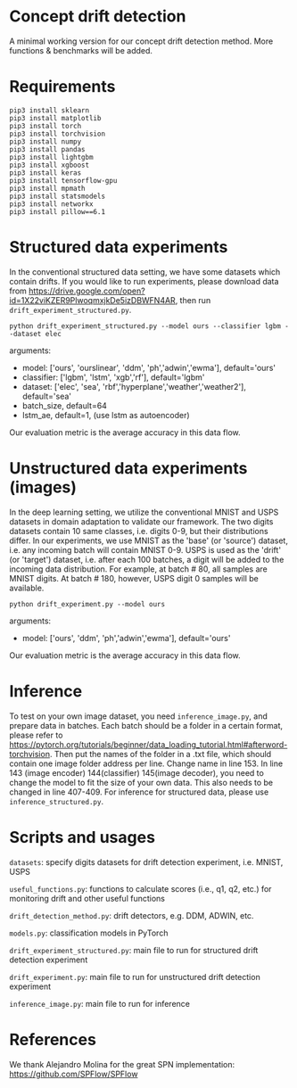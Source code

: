 # Concept drift detection

A minimal working version for our concept drift detection method. More functions & benchmarks will be added. 

# Requirements
```
pip3 install sklearn
pip3 install matplotlib
pip3 install torch
pip3 install torchvision
pip3 install numpy
pip3 install pandas
pip3 install lightgbm
pip3 install xgboost
pip3 install keras
pip3 install tensorflow-gpu
pip3 install mpmath
pip3 install statsmodels
pip3 install networkx
pip3 install pillow==6.1
```

# Structured data experiments

In the conventional structured data setting, we have some datasets which contain drifts. If you would like to run experiments, please download data from https://drive.google.com/open?id=1X22viKZER9PlwoqmxjkDe5izDBWFN4AR, then run `drift_experiment_structured.py`.

```
python drift_experiment_structured.py --model ours --classifier lgbm --dataset elec
```

arguments: 
- model: ['ours', 'ourslinear', 'ddm', 'ph','adwin','ewma'], default='ours'
- classifier: ['lgbm', 'lstm', 'xgb','rf'], default='lgbm'
- dataset: ['elec', 'sea', 'rbf','hyperplane','weather','weather2'], default='sea'
- batch_size, default=64
- lstm_ae, default=1, (use lstm as autoencoder)

Our evaluation metric is the average accuracy in this data flow.

# Unstructured data experiments (images)

In the deep learning setting, we utilize the conventional MNIST and USPS datasets in domain adaptation to validate our framework. The two digits datasets contain 10 same classes, i.e. digits 0-9, but their distributions differ. In our experiments, we use MNIST as the 'base' (or 'source') dataset, i.e. any incoming batch will contain MNIST 0-9. USPS is used as the 'drift' (or 'target') dataset, i.e. after each 100 batches, a digit will be added to the incoming data distribution. For example, at batch # 80, all samples are MNIST digits. At batch # 180, however, USPS digit 0 samples will be available. 


```
python drift_experiment.py --model ours
```

arguments: 
- model: ['ours', 'ddm', 'ph','adwin','ewma'], default='ours'

Our evaluation metric is the average accuracy in this data flow.

# Inference

To test on your own image dataset, you need `inference_image.py`, and prepare data in batches. Each batch should be a folder in a certain format, please refer to https://pytorch.org/tutorials/beginner/data_loading_tutorial.html#afterword-torchvision. Then put the names of the folder in a .txt file, which should contain one image folder address per line. Change name in line 153. 
In line 143 (image encoder) 144(classifier) 145(image decoder), you need to change the model to fit the size of your own data. This also needs to be changed in line 407-409. For inference for structured data, please use `inference_structured.py`.

# Scripts and usages

`datasets`: specify digits datasets for drift detection experiment, i.e. MNIST, USPS

`useful_functions.py`: functions to calculate scores (i.e., q1, q2, etc.) for monitoring drift and other useful functions

`drift_detection_method.py`: drift detectors, e.g. DDM, ADWIN, etc.

`models.py`: classification models in PyTorch

`drift_experiment_structured.py`: main file to run for structured drift detection experiment

`drift_experiment.py`: main file to run for unstructured drift detection experiment

`inference_image.py`: main file to run for inference


# References

We thank Alejandro Molina for the great SPN implementation: https://github.com/SPFlow/SPFlow
